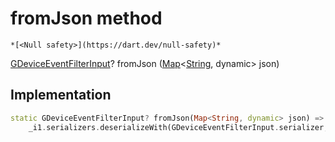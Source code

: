 


# fromJson method




    *[<Null safety>](https://dart.dev/null-safety)*




[GDeviceEventFilterInput](../../third_party_yonomi_graphql_schema_schema.docs.schema.gql/GDeviceEventFilterInput-class.md)? fromJson
([Map](https://api.flutter.dev/flutter/dart-core/Map-class.html)&lt;[String](https://api.flutter.dev/flutter/dart-core/String-class.html), dynamic> json)








## Implementation

```dart
static GDeviceEventFilterInput? fromJson(Map<String, dynamic> json) =>
    _i1.serializers.deserializeWith(GDeviceEventFilterInput.serializer, json);
```







